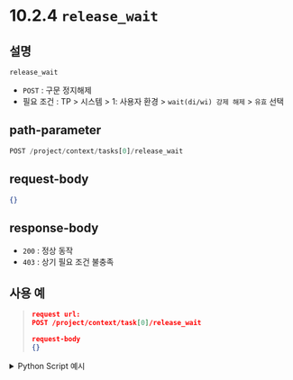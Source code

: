 # 10.2.4 `release_wait`

## 설명

`release_wait`

- `POST` : 구문 정지해제
- 필요 조건 : TP > 시스템 > 1: 사용자 환경 > `wait(di/wi) 강제 해제` > `유효` 선택

## path-parameter

```python
POST /project/context/tasks[0]/release_wait
```

## request-body

```json
{}
```

## response-body

- `200` : 정상 동작
- `403` : 상기 필요 조건 불충족

## 사용 예

<blockquote>

```json
request url:
POST /project/context/task[0]/release_wait

request-body
{}
```

</blockquote>

<details><summary>Python Script 예시</summary>

```python
import requests

def post_release_wait() -> int:
   base_url       = 'http://192.168.1.150:8888'
   path_parameter = '/project/context/tasks[0]/release_wait'
   head           = {'Content-Type': 'application/json; charset=utf-8'}
   body           = {}

   response = requests.post(url = base_url + path_parameter, headers = head, json = body)

   return response.status_code

print(f"response: {post_release_wait()}")
```
```sh
$python test.py
response: 200
```

</details>